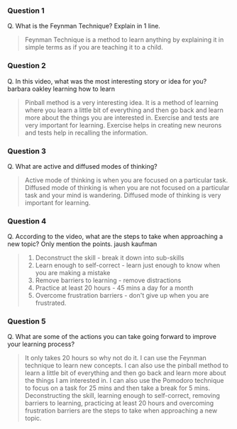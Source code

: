 ### Question 1
Q. What is the Feynman Technique? Explain in 1 line.
> Feynman Technique is a method to learn anything by explaining it in simple terms as if you are teaching it to a child.

### Question 2
Q. In this video, what was the most interesting story or idea for you? barbara oakley learning how to learn

> Pinball method is a very interesting idea. It is a method of learning where you learn a little bit of everything and then go back and learn more about the things you are interested in.
> Exercise and tests are very important for learning. Exercise helps in creating new neurons and tests help in recalling the information.

### Question 3
Q. What are active and diffused modes of thinking?

> Active mode of thinking is when you are focused on a particular task. Diffused mode of thinking is when you are not focused on a particular task and your mind is wandering. Diffused mode of thinking is very important for learning.

### Question 4
Q. According to the video, what are the steps to take when approaching a new topic? Only mention the points. jaush kaufman

> 1. Deconstruct the skill - break it down into sub-skills
> 2. Learn enough to self-correct - learn just enough to know when you are making a mistake
> 3. Remove barriers to learning - remove distractions
> 4. Practice at least 20 hours - 45 mins a day for a month
> 5. Overcome frustration barriers - don't give up when you are frustrated.


### Question 5
Q. What are some of the actions you can take going forward to improve your learning process?

> It only takes 20 hours so why not do it.
> I can use the Feynman technique to learn new concepts. I can also use the pinball method to learn a little bit of everything and then go back and learn more about the things I am interested in. I can also use the Pomodoro technique to focus on a task for 25 mins and then take a break for 5 mins.
> Deconstructing the skill, learning enough to self-correct, removing barriers to learning, practicing at least 20 hours and overcoming frustration barriers are the steps to take when approaching a new topic.